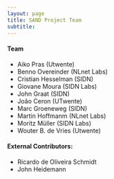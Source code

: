```yaml
---
layout: page
title: SAND Project Team
subtitle:  
---
```


#### Team
* Aiko Pras (Utwente)
* Benno Overeinder (NLnet Labs)
* Cristian Hesselman (SIDN)
* Giovane Moura (SIDN Labs)
* John Graat (SIDN)
* Jo&atilde;o  Ceron (UTwente)
* Marc Groeneweg (SIDN)
* Martin Hoffmanm (NLnet Labs)
* Moritz M&uuml;ller (SIDN Labs)
* Wouter B. de Vries (Utwente)

#### External Contributors:

* Ricardo de Oliveira Schmidt
* John Heidemann

